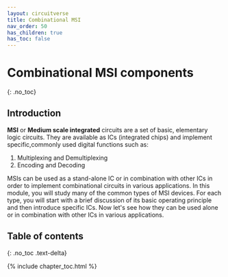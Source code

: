 ```yaml
---
layout: circuitverse
title: Combinational MSI
nav_order: 50
has_children: true
has_toc: false
---
```



# Combinational MSI components
{: .no_toc}

## Introduction
__MSI__ or __Medium scale integrated__ circuits are a set of basic, elementary logic circuits. They are available as ICs (integrated chips) and implement specific,commonly used digital functions such as:
1. Multiplexing and Demultiplexing
2. Encoding and Decoding


MSIs can be used as a stand-alone IC or in combination with other ICs in order to implement combinational circuits in various applications.
In this module, you will study many of the common types of MSI devices. 
For each type, you will start with a brief discussion of its basic operating principle and then introduce specific ICs. 
Now let's see how they can be used alone or in combination with other ICs in various applications.


## Table of contents
{: .no_toc .text-delta}

{% include chapter_toc.html %}
